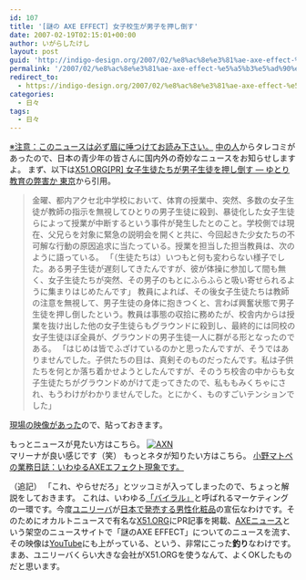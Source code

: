 ```yaml
---
id: 107
title: '[謎の AXE EFFECT] 女子校生が男子を押し倒す'
date: 2007-02-19T02:15:01+00:00
author: いがらしたけし
layout: post
guid: 'http://indigo-design.org/2007/02/%e8%ac%8e%e3%81%ae-axe-effect-%e5%a5%b3%e5%ad%90%e6%a0%a1%e7%94%9f%e3%81%8c%e7%94%b7%e5%ad%90%e3%82%92%e6%8a%bc%e3%81%97%e5%80%92%e3%81%99/'
permalink: '/2007/02/%e8%ac%8e%e3%81%ae-axe-effect-%e5%a5%b3%e5%ad%90%e6%a0%a1%e7%94%9f%e3%81%8c%e7%94%b7%e5%ad%90%e3%82%92%e6%8a%bc%e3%81%97%e5%80%92%e3%81%99/'
redirect_to:
  - https://indigo-design.org/2007/02/%e8%ac%8e%e3%81%ae-axe-effect-%e5%a5%b3%e5%ad%90%e6%a0%a1%e7%94%9f%e3%81%8c%e7%94%b7%e5%ad%90%e3%82%92%e6%8a%bc%e3%81%97%e5%80%92%e3%81%99/
categories:
  - 日々
tags:
  - 日々
---
```

<a href="#more">※注意：このニュースは必ず眉に唾つけてお読み下さい。</a>
<a href="http://www.axeeffect.jp/" target="_blank">中の人</a>からタレコミがあったので、日本の青少年の皆さんに国内外の奇妙なニュースをお知らせしますよ。
まず、以下は<a href="http://x51.org/" target="_blank">X51.ORG</a><a href="http://x51.org/axe/taiso.php" target="_blank">[PR] 女子生徒たちが男子生徒を押し倒す — ゆとり教育の弊害か 東京</a>から引用。
<blockquote>金曜、都内アクセ北中学校において、体育の授業中、突然、多数の女子生徒が教師の指示を無視してひとりの男子生徒に殺到、暴徒化した女子生徒らによって授業が中断するという事件が発生したとのこと。学校側では現在、父兄らを対象に緊急の説明会を開くと共に、今回起きた少女たちの不可解な行動の原因追求に当たっている。授業を担当した担当教員は、次のように語っている。
「（生徒たちは）いつもと何も変わらない様子でした。ある男子生徒が遅刻してきたんですが、彼が体操に参加して間も無く、女子生徒たちが突然、その男子のもとにふらふらと吸い寄せられるように集まりはじめたんです」
教員によれば、その後女子生徒たちは教師の注意を無視して、男子生徒の身体に抱きつくと、言わば興奮状態で男子生徒を押し倒したという。教員は事態の収拾に務めたが、校舎内からは授業を抜け出した他の女子生徒らもグラウンドに殺到し、最終的には同校の女子生徒ほぼ全員が、グラウンドの男子生徒一人に群がる形となったのである。
「はじめは皆でふざけているのかと思ったんですが、そうではありませんでした。子供たちの目は、真剣そのものだったんです。私は子供たちを何とか落ち着かせようとしたんですが、そのうち校舎の中からも女子生徒たちがグラウンドめがけて走ってきたので、私ももみくちゃにされ、もうわけがわかりませんでした。とにかく、ものすごいテンションでした」</blockquote>
<a href="http://www.youtube.com/watch?v=5SmUvJ4yk-c" target="_blank">現場の映像があった</a>ので、貼っておきます。

もっとニュースが見たい方はこちら。
<a href="http://www.axeeffect.jp/" target="_blank"><img src="http://blog-imgs-29.fc2.com/a/r/m/armadillo75/070219bn_axe.jpg" alt="AXN" border="0"></a><br />
マリーナが良い感じです（笑）
もっとネタが知りたい方はこちら。
<a href="http://d.hatena.ne.jp/ono_matope/20070209#1171025345" target="_blank">小野マトペの業務日誌：いわゆるAXEエフェクト現象です。</a>

<!--more-->
（追記）
「これ、やらせだろ」とツッコミが入ってしまったので、ちょっと解説をしておきます。
これは、いわゆる<a href="http://www.atmarkit.co.jp/aig/04biz/viralmarketing.html" target="_blank">「バイラル」</a>と呼ばれるマーケティングの一環です。今度<a href="http://www.unilever.co.jp/" target="_blank">ユニリーバ</a>が<a href="http://www.theaxeeffect.com/axeproducts.html" target="_blank">日本で発売する男性化粧品</a>の宣伝なわけです。そのためにオカルトニュースで有名な<a href="http://x51.org/" target="_blank">X51.ORG</a>にPR記事を掲載、<a href="http://www.axeeffect.jp/" target="_blank">AXEニュース</a>という架空のニュースサイトで「謎のAXE EFFECT」についてのニュースを流す、その映像は<a href="http://www.youtube.com/profile?user=sgrmym" target="_blank">YouTube</a>にも上がっている、という、非常にこった<strong>釣り</strong>なわけです。
まあ、ユニリーバくらい大きな会社がX51.ORGを使うなんて、よくOKしたものだと思います。